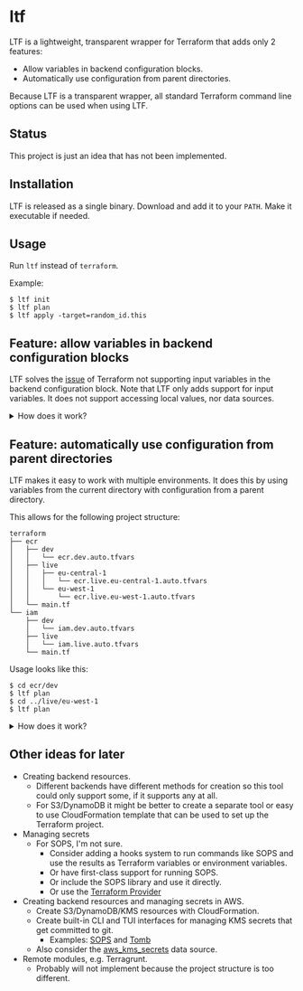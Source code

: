 # ltf

LTF is a lightweight, transparent wrapper for Terraform that adds only 2 features:

* Allow variables in backend configuration blocks.
* Automatically use configuration from parent directories.

Because LTF is a transparent wrapper, all standard Terraform command line options can be used when using LTF.

## Status

This project is just an idea that has not been implemented.

## Installation

LTF is released as a single binary. Download and add it to your `PATH`. Make it executable if needed.

## Usage

Run `ltf` instead of `terraform`.

Example:

```
$ ltf init
$ ltf plan
$ ltf apply -target=random_id.this
```

## Feature: allow variables in backend configuration blocks

LTF solves the [issue](https://github.com/hashicorp/terraform/issues/13022) of Terraform not supporting input variables in the backend configuration block. Note that LTF only adds support for input variables. It does not support accessing local values, nor data sources.

<details>
  <summary>How does it work?</summary>

> When LTF runs, it does the following:
>
> * Reads the backend block from the Terraform configuration.
> * Renders the backend block using HCL using Terraform variables.
> * Passes each line from the rendered backend block to Terraform using the `-backend-config=` command line argument, which takes precedence over the values in the file.
</details>

## Feature: automatically use configuration from parent directories

LTF makes it easy to work with multiple environments. It does this by using variables from the current directory with configuration from a parent directory.

This allows for the following project structure:

```
terraform
├── ecr
│   ├── dev
│   │   └── ecr.dev.auto.tfvars
│   ├── live
│   │   ├── eu-central-1
│   │   │   └── ecr.live.eu-central-1.auto.tfvars
│   │   └── eu-west-1
│   │       └── ecr.live.eu-west-1.auto.tfvars
│   └── main.tf
└── iam
    ├── dev
    │   └── iam.dev.auto.tfvars
    ├── live
    │   └── iam.live.auto.tfvars
    └── main.tf
```

Usage looks like this:

```
$ cd ecr/dev
$ ltf plan
$ cd ../live/eu-west-1
$ ltf plan
```

<details>
  <summary>How does it work?</summary>

> When LTF runs and finds `tfvars` files in the current directory, but no `tf` files, then it does the following:
>
> * Uses the current directory as the *variables directory*.
> * Finds the first parent directory containing `tf` files and uses it as the *configuration directory*.
> * Reads `tfvars` files from the *variables directory* and exports matching `TF_VAR_name` environment variables.
> * Exports the `TF_DATA_DIR=$variablesdir/.terraform` environment variable so that Terrafor places the `.terraform` directory in the *variables directory*.
> * Runs `terraform -chdir=$configurationdir ...`
</details>

## Other ideas for later

* Creating backend resources.
  * Different backends have different methods for creation so this tool could only support some, if it supports any at all.
  * For S3/DynamoDB it might be better to create a separate tool or easy to use CloudFormation template that can be used to set up the Terraform project.
* Managing secrets
  * For SOPS, I'm not sure.
    * Consider adding a hooks system to run commands like SOPS and use the results as Terraform variables or environment variables.
    * Or have first-class support for running SOPS.
    * Or include the SOPS library and use it directly.
    * Or use the [Terraform Provider](https://github.com/carlpett/terraform-provider-sops)
* Creating backend resources and managing secrets in AWS.
  * Create S3/DynamoDB/KMS resources with CloudFormation.
  * Create built-in CLI and TUI interfaces for managing KMS secrets that get committed to git.
    * Examples: [SOPS](https://github.com/mozilla/sops) and [Tomb](https://github.com/gabrielfalcao/tomb)
  * Also consider the [aws_kms_secrets](https://registry.terraform.io/providers/hashicorp/aws/latest/docs/data-sources/kms_secrets) data source.
* Remote modules, e.g. Terragrunt.
  * Probably will not implement because the project structure is too different.
